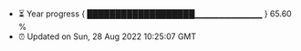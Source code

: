 - ⏳ Year progress { ███████████████████▁▁▁▁▁▁▁▁▁▁▁ } 65.60 %
- ⏰ Updated on Sun, 28 Aug 2022 10:25:07 GMT

